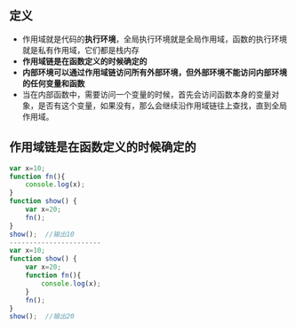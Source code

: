 ## 定义

- 作用域就是代码的**执行环境**，全局执行环境就是全局作用域，函数的执行环境就是私有作用域，它们都是栈内存
- **作用域链是在函数定义的时候确定的**
- **内部环境可以通过作用域链访问所有外部环境，但外部环境不能访问内部环境的任何变量和函数**
- 当在内部函数中，需要访问一个变量的时候，首先会访问函数本身的变量对象，是否有这个变量，如果没有，那么会继续沿作用域链往上查找，直到全局作用域。


## 作用域链是在函数定义的时候确定的

```javascript
var x=10;
function fn(){
    console.log(x);
}
function show() {
    var x=20;
    fn();
}
show();  //输出10
-----------------------
var x=10;
function show() {
    var x=20;
    function fn(){
        console.log(x);
    }
    fn();
}
show();  //输出20
```
